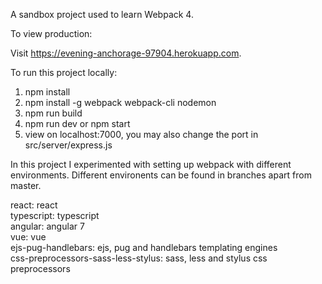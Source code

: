 A sandbox project used to learn Webpack 4.

To view production:

Visit https://evening-anchorage-97904.herokuapp.com.

To run this project locally:

1) npm install
2) npm install -g webpack webpack-cli nodemon
3) npm run build
4) npm run dev or npm start
5) view on localhost:7000, you may also change the port in src/server/express.js

In this project I experimented with setting up webpack with different environments.
Different environents can be found in branches apart from master.

react: react<br>
typescript: typescript<br>
angular: angular 7<br>
vue: vue<br>
ejs-pug-handlebars: ejs, pug and handlebars templating engines<br>
css-preprocessors-sass-less-stylus: sass, less and stylus css preprocessors<br>
